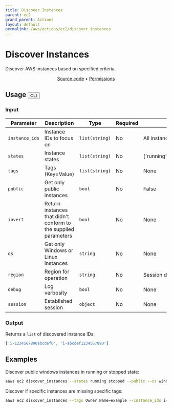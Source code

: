 ```yaml
---
title: Discover Instances
parent: ec2
grand_parent: Actions
layout: default
permalink: /aws/actions/ec2/discover_instances
---
```


# Discover Instances

Discover AWS instances based on specified criteria.

<p align="center">
   <a href="https://github.com/avtomat-hub/avtomat-aws/tree/main/avtomat_aws/ec2/discover_instances.py">Source code</a> •
   <a href="/aws/permissions/ec2/discover_instances">Permissions</a>
</p>

## Usage <button id="toggleButton" class="btn fs-3" onclick="toggleTables()">CLI</button>

### Input

| Parameter      | Description                                                     | Type           | Required | Default value                              |
|----------------|-----------------------------------------------------------------|----------------|----------|--------------------------------------------|
| `instance_ids` | Instance IDs to focus on                                        | `list(string)` | No       | All instances                              |
| `states`       | Instance states                                                 | `list(string)` | No       | ['running','stopped','pending','stopping'] |
| `tags`         | Tags (Key=Value)                                                | `list(string)` | No       | None                                       |
| `public`       | Get only public instances                                       | `bool`         | No       | False                                      |
| `invert`       | Return instances that didn't conform to the supplied parameters | `bool`         | No       | None                                       |
| `os`           | Get only Windows or Linux instances                             | `string`       | No       | None                                       |
| `region`       | Region for operation                                            | `string`       | No       | Session default                            |
| `debug`        | Log verbosity                                                   | `bool`         | No       | None                                       |
| `session`      | Established session                                             | `object`       | No       | None                                       |

### Output

Returns a `list` of discovered instance IDs:

```python
['i-1234567890abcdef0', 'i-abcdef1234567890']
```

<div markdown="1" id="cli" style="display: block;">

## Examples

Discover public windows instances in running or stopped state:

```bash
aaws ec2 discover_instances --states running stopped --public --os windows
```

Discover if specific instances are missing specific tags:

```bash
aaws ec2 discover_instances --tags Owner Name=example --instance_ids i-1234567890abcdef0 i-abcdef1234567890 --invert
```

</div>

<div markdown="1" id="prog" style="display: none;">

## Examples

Discover public windows instances in running or stopped state:

```python
from avtomat_aws import ec2

response = ec2.discover_instances(states=["running", "stopped"],
                                  public=True,
                                  os="windows")
```

Discover if specific instances are missing specific tags:

```python
from avtomat_aws import ec2

response = ec2.discover_instances(tags=["Owner", "Name=example"],
                                  instance_ids=["i-1234567890abcdef0", "i-abcdef1234567890"],
                                  invert=True)
```

</div>

<script>
  function toggleTables() {
    var cli = document.getElementById("cli");
    var prog = document.getElementById("prog");
    var toggleButton = document.getElementById("toggleButton");
    if (cli.style.display === "none") {
      cli.style.display = "block";
      prog.style.display = "none";
      toggleButton.innerHTML = "CLI";
    } else {
      cli.style.display = "none";
      prog.style.display = "block";
      toggleButton.innerHTML = "Programmatic";
    } 
  }
</script>

